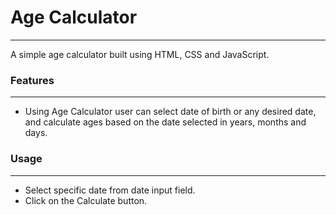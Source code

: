 # Age Calculator
---
A simple age calculator built using HTML, CSS and JavaScript.

### Features
---
+ Using Age Calculator user can select date of birth or any desired date, and calculate ages based on the date selected in years, months and days.

### Usage
---
+ Select specific date from date input field.
+ Click on the Calculate button.